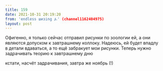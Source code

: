 ```yaml
---
title: 159
date: 2021-10-31 20:19:20
from: 'endless шизing ⍼' (channel1162404975)
layout: post
---
```


Офигенно, я только сейчас отправил рисунки по зоологии ей, а они являются допуском к завтрашнему коллоку. Надеюсь, ей будет впадлу в детали вдаваться, а то ещё забракует мои рисунки.
Теперь нужно задрачивать теорию к завтрашнему дню

кстати, насчёт задрачивания, завтра же ноябрь (!)
